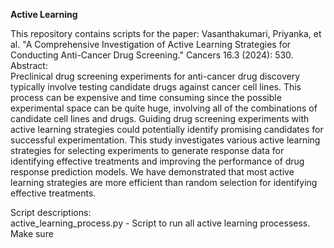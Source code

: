 **Active Learning**

This repository contains scripts for the paper: Vasanthakumari, Priyanka, et al. "A Comprehensive Investigation of Active Learning Strategies for Conducting Anti-Cancer Drug Screening." Cancers 16.3 (2024): 530.  
Abstract:  
Preclinical drug screening experiments for anti-cancer drug discovery typically involve testing candidate drugs against cancer cell lines. This process can be expensive and time consuming since the possible experimental space can be quite huge, involving all of the combinations of candidate cell lines and drugs. Guiding drug screening experiments with active learning strategies could potentially identify promising candidates for successful experimentation. This study investigates various active learning strategies for selecting experiments to generate response data for identifying effective treatments and improving the performance of drug response prediction models. We have demonstrated that most active learning strategies are more efficient than random selection for identifying effective treatments.

Script descriptions:   
active_learning_process.py - Script to run all active learning processess. Make sure 
